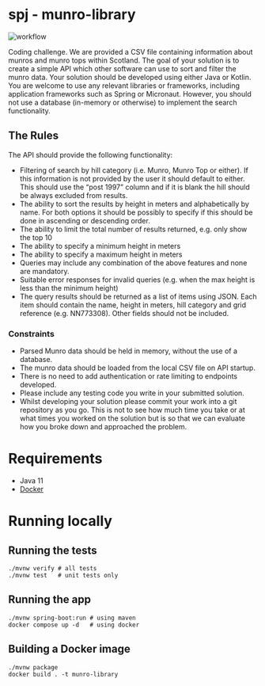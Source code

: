 # spj - munro-library
![workflow](https://github.com/StevenPJ/munro-library/actions/workflows/master.yml/badge.svg)


Coding challenge. We are provided a CSV file containing information about munros and munro tops within Scotland. The goal of your solution is to create a simple API which other software can use to sort and filter the munro data. Your solution should be developed using either Java or Kotlin. You are welcome to use any relevant libraries or frameworks, including application frameworks such as Spring or Micronaut. However, you should not use a database (in-memory or otherwise) to implement the search functionality.

## The Rules
The API should provide the following functionality:
* Filtering of search by hill category (i.e. Munro, Munro Top or either). If this information is
not provided by the user it should default to either. This should use the “post 1997”
column and if it is blank the hill should be always excluded from results.
* The ability to sort the results by height in meters and alphabetically by name. For both
options it should be possibly to specify if this should be done in ascending or descending
order.
* The ability to limit the total number of results returned, e.g. only show the top 10
* The ability to specify a minimum height in meters
* The ability to specify a maximum height in meters
* Queries may include any combination of the above features and none are mandatory.
* Suitable error responses for invalid queries (e.g. when the max height is less than the
minimum height)
* The query results should be returned as a list of items using JSON. Each item should contain the name, height in meters, hill category and grid reference (e.g. NN773308). Other fields should not be included.

### Constraints

* Parsed Munro data should be held in memory, without the use of a database.
* The munro data should be loaded from the local CSV file on API startup.
* There is no need to add authentication or rate limiting to endpoints developed.
* Please include any testing code you write in your submitted solution.
* Whilst developing your solution please commit your work into a git repository as you go.
This is not to see how much time you take or at what times you worked on the solution but is so that we can evaluate how you broke down and approached the problem.
  

# Requirements

- Java 11
- [Docker](https://docs.docker.com/docker-for-mac/install/)


# Running locally

## Running the tests
```
./mvnw verify # all tests
./mvnw test   # unit tests only
```

## Running the app
```
./mvnw spring-boot:run # using maven
docker compose up -d   # using docker
```

## Building a Docker image
```
./mvnw package
docker build . -t munro-library
```

